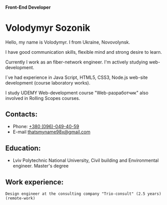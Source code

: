 #### Front-End Developer

# Volodymyr Sozonik
Hello, my name is Volodymyr. I from Ukraine, Novovolynsk. 

I have good communication skills, flexible mind and strong desire to learn. 

Currently I work as an fiber-network engineer. I'm actively studying web-development. 

I`ve had experience in Java Script, HTML5, CSS3, Node.js web-site development (course laboratory works). 

I study UDEMY Web-development course "Web-разработчик" also involved in Rolling Scopes courses.
## Contacts: 
- Phone: [+380 (096)-049-40-59](3800960494059)
- E-mail [thatsmyname98x@gmail.com](thatsmyname98x@gmail.com)
## Education:
- Lviv Polytechnic National University, Civil building and Environmental engineer. Master's degree 
## Work experience:
    Design engineer at the consulting company "Trio-consult" (2.5 years) (remote-work)

